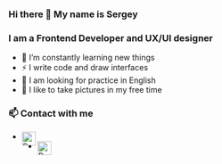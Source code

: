 ### Hi there 👋 My name is Sergey
### I am a Frontend Developer and UX/UI designer

- 🌱 I’m constantly learning new things
- ⚡ I write code and draw interfaces
- 🧐 I am looking for practice in English
- 📸 I like to take pictures in my free time

### 📫 Contact with me
- [<img align="left" alt="React" width="25px" src="https://cdn.worldvectorlogo.com/logos/linkedin-icon-2.svg" />][LinkedIn]
- [<img align="left" alt="React" width="25px" src="https://cdn.worldvectorlogo.com/logos/instagram-5.svg" />][Instagram]






[LinkedIn]: https://www.linkedin.com/in/seem16/
[Instagram]: https://instagram.com/greenfl4me/


